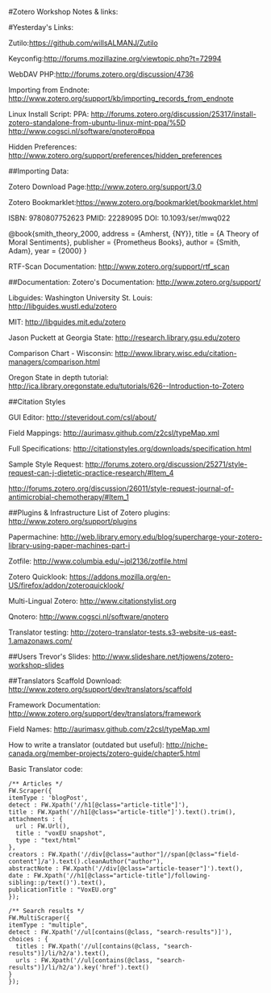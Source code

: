 #Zotero Workshop Notes \& links:

#Yesterday's Links:

Zutilo:https://github.com/willsALMANJ/Zutilo

Keyconfig:http://forums.mozillazine.org/viewtopic.php?t=72994

WebDAV PHP:http://forums.zotero.org/discussion/4736

Importing from Endnote: http://www.zotero.org/support/kb/importing_records_from_endnote


Linux Install Script:
PPA: http://forums.zotero.org/discussion/25317/install-zotero-standalone-from-ubuntu-linux-mint-ppa/%5D
http://www.cogsci.nl/software/qnotero#ppa

Hidden Preferences: http://www.zotero.org/support/preferences/hidden_preferences


##Importing Data:

Zotero Download Page:http://www.zotero.org/support/3.0

Zotero Bookmarklet:https://www.zotero.org/bookmarklet/bookmarklet.html


ISBN: 9780807752623
PMID: 22289095
DOI: 10.1093/ser/mwq022

@book{smith_theory_2000, 
	address = {Amherst, {NY}}, 
	title = {A Theory of Moral Sentiments}, 
	publisher = {Prometheus Books}, 
	author = {Smith, Adam}, 
	year = {2000} 
}

RTF-Scan Documentation: http://www.zotero.org/support/rtf_scan

##Documentation:
Zotero's Documentation: http://www.zotero.org/support/

Libguides:
Washington University St. Louis: http://libguides.wustl.edu/zotero

MIT: http://libguides.mit.edu/zotero

Jason Puckett at  Georgia State: http://research.library.gsu.edu/zotero

Comparison Chart - Wisconsin: http://www.library.wisc.edu/citation-managers/comparison.html

Oregon State in depth tutorial: http://ica.library.oregonstate.edu/tutorials/626--Introduction-to-Zotero


##Citation Styles

GUI Editor: http://steveridout.com/csl/about/

Field Mappings: http://aurimasv.github.com/z2csl/typeMap.xml

Full Specifications: http://citationstyles.org/downloads/specification.html

Sample Style Request: http://forums.zotero.org/discussion/25271/style-request-can-j-dietetic-practice-research/#Item_4

http://forums.zotero.org/discussion/26011/style-request-journal-of-antimicrobial-chemotherapy/#Item_1


##Plugins & Infrastructure
List of Zotero plugins: http://www.zotero.org/support/plugins

Papermachine: http://web.library.emory.edu/blog/supercharge-your-zotero-library-using-paper-machines-part-i

Zotfile: http://www.columbia.edu/~jpl2136/zotfile.html

Zotero Quicklook: https://addons.mozilla.org/en-US/firefox/addon/zoteroquicklook/

Multi-Lingual Zotero: http://www.citationstylist.org

Qnotero: http://www.cogsci.nl/software/qnotero

Translator testing: http://zotero-translator-tests.s3-website-us-east-1.amazonaws.com/

##Users
Trevor's Slides: http://www.slideshare.net/tjowens/zotero-workshop-slides

##Translators
Scaffold Download: http://www.zotero.org/support/dev/translators/scaffold

Framework Documentation: http://www.zotero.org/support/dev/translators/framework

Field Names: http://aurimasv.github.com/z2csl/typeMap.xml

How to write a translator (outdated but useful): http://niche-canada.org/member-projects/zotero-guide/chapter5.html

Basic Translator code:

~~~~~
/** Articles */
FW.Scraper({
itemType : 'blogPost',
detect : FW.Xpath('//h1[@class="article-title"]'),
title : FW.Xpath('//h1[@class="article-title"]').text().trim(),
attachments : {
  url : FW.Url(),
  title : "voxEU snapshot",
  type : "text/html"
},
creators : FW.Xpath('//div[@class="author"]//span[@class="field-content"]/a').text().cleanAuthor("author"),
abstractNote : FW.Xpath('//div[@class="article-teaser"]').text(),
date : FW.Xpath('//h1[@class="article-title"]/following-sibling::p/text()').text(),
publicationTitle : "VoxEU.org"
});
 
/** Search results */
FW.MultiScraper({
itemType : "multiple",
detect : FW.Xpath('//ul[contains(@class, "search-results")]'),
choices : {
  titles : FW.Xpath('//ul[contains(@class, "search-results")]/li/h2/a').text(),
  urls : FW.Xpath('//ul[contains(@class, "search-results")]/li/h2/a').key('href').text()
}
});
~~~~~~~~
